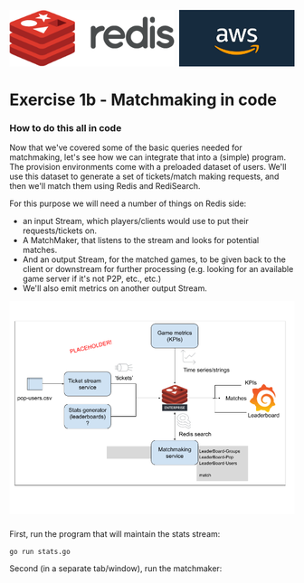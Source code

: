 <img src="../img/redis-logo-full-color-rgb.png" height=100/><img align="right" src="../img/aws-logo-1.jpeg" height=100 />

# Exercise 1b - Matchmaking in code

### How to do this all in code

Now that we've covered some of the basic queries needed for matchmaking, let's see how we can integrate that into a (simple) program. The provision environments come with a preloaded dataset of users. We'll use this dataset to generate a set of tickets/match making requests, and then we'll match them using Redis and RediSearch.

For this purpose we will need a number of things on Redis side: 

- an input Stream, which players/clients would use to put their requests/tickets on.
- A MatchMaker, that listens to the stream and looks for potential matches. 
- And an output Stream, for the matched games, to be given back to the client or downstream for further processing (e.g. looking for an available game server if it's not P2P, etc., etc.) 
- We'll also emit metrics on another output Stream.

![Diagram of matchmaker](/img/diagram.png)

###
First, run the program that will maintain the stats stream:
```
go run stats.go
```
Second (in a separate tab/window), run the matchmaker: